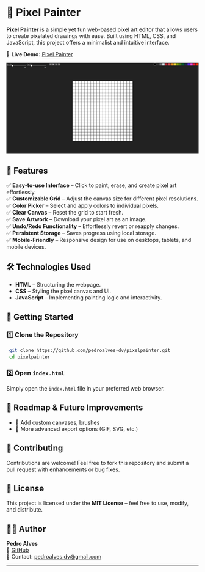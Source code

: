 # 🎨 Pixel Painter

**Pixel Painter** is a simple yet fun web-based pixel art editor that allows users to create pixelated drawings with ease. Built using HTML, CSS, and JavaScript, this project offers a minimalist and intuitive interface.

🔗 **Live Demo:** [Pixel Painter](https://pedroalves-dv.github.io/pixelpainter/)

![Pixel Painter Screenshot](./pixelpainter-screenshot.jpg)

## 📌 Features

✅ **Easy-to-use Interface** – Click to paint, erase, and create pixel art effortlessly.  
✅ **Customizable Grid** – Adjust the canvas size for different pixel resolutions.  
✅ **Color Picker** – Select and apply colors to individual pixels.  
✅ **Clear Canvas** – Reset the grid to start fresh.  
✅ **Save Artwork** – Download your pixel art as an image.  
✅ **Undo/Redo Functionality** – Effortlessly revert or reapply changes.  
✅ **Persistent Storage** – Saves progress using local storage.  
✅ **Mobile-Friendly** – Responsive design for use on desktops, tablets, and mobile devices.

## 🛠️ Technologies Used

- **HTML** – Structuring the webpage.
- **CSS** – Styling the pixel canvas and UI.
- **JavaScript** – Implementing painting logic and interactivity.

## 🚀 Getting Started

### 1️⃣ Clone the Repository
```sh
 git clone https://github.com/pedroalves-dv/pixelpainter.git
 cd pixelpainter
```

### 2️⃣ Open `index.html`
Simply open the `index.html` file in your preferred web browser.

## 📌 Roadmap & Future Improvements
- 🎨 Add custom canvases, brushes 
- 🌟 More advanced export options (GIF, SVG, etc.)

## 🤝 Contributing
Contributions are welcome! Feel free to fork this repository and submit a pull request with enhancements or bug fixes.

## 📜 License
This project is licensed under the **MIT License** – feel free to use, modify, and distribute.

## 👨‍💻 Author
**Pedro Alves**  
🔗 [GitHub](https://github.com/pedroalves-dv)  
📧 Contact: pedroalves.dv@gmail.com

---
